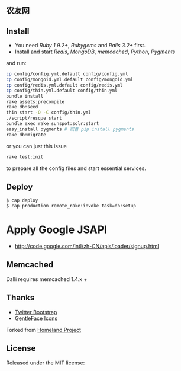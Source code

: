 ## 农友网 
## Install

  * You need *Ruby 1.9.2+*, *Rubygems* and *Rails 3.2+* first.
  * Install and start *Redis*, *MongoDB*, *memcached*, *Python*, *Pygments*

and run:

```bash
cp config/config.yml.default config/config.yml
cp config/mongoid.yml.default config/mongoid.yml
cp config/redis.yml.default config/redis.yml
cp config/thin.yml.default config/thin.yml
bundle install
rake assets:precompile
rake db:seed
thin start -O -C config/thin.yml
./script/resque start
bundle exec rake sunspot:solr:start
easy_install pygments # 或者 pip install pygments
rake db:migrate
```

or you can just this issue 

```bash
rake test:init
```

to prepare all the config files and start essential services.

## Deploy

```bash
$ cap deploy
$ cap production remote_rake:invoke task=db:setup
```

# Apply Google JSAPI

* http://code.google.com/intl/zh-CN/apis/loader/signup.html

## Memcached

Dalli requires memcached 1.4.x +
## Thanks

* [Twitter Bootstrap](https://twitter.github.com/bootstrap)
* [GentleFace Icons](http://www.gentleface.com/free_icon_set.html)

Forked from [Homeland Project](https://github.com/huacnlee/homeland)

## License


Released under the MIT license:

